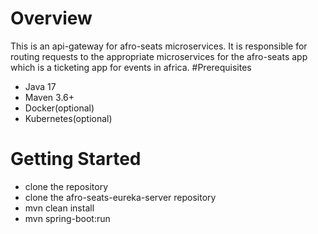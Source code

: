 # Overview
This is an api-gateway for afro-seats microservices. It is responsible for routing requests to the appropriate microservices for the afro-seats app which is a ticketing app for events in africa.
#Prerequisites
- Java 17
- Maven 3.6+
- Docker(optional)
- Kubernetes(optional)

# Getting Started
- clone the repository
- clone the afro-seats-eureka-server repository
- mvn clean install
- mvn spring-boot:run